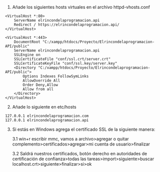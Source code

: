 
1. Añade los siguientes hosts virtuales en el archivo httpd-vhosts.conf

```
<VirtualHost *:80>
    ServerName elrincondelaprogramacion.api
    Redirect / https://elrincondelaprogramacion.api/
</VirtualHost>

<VirtualHost *:443>
    DocumentRoot "C:/xampp/htdocs/Proyecto/Elrincondelaprogramacion-API/public"
    ServerName elrincondelaprogramacion.api
    SSLEngine on
    SSLCertificateFile "conf/ssl.crt/server.crt"
    SSLCertificateKeyFile "conf/ssl.key/server.key"
    <Directory "C:/xampp/htdocs/Proyecto/Elrincondelaprogramacion-API/public">
        Options Indexes FollowSymLinks     
        AllowOverride All
        Order Deny,Allow
        Allow from all     
    </Directory> 
</VirtualHost>
```
2. Añade lo siguiente en etc/hosts 

```
127.0.0.1 elrincondelaprogramacion.com
127.0.0.1 elrincondelaprogramacion.api
```

3. Si estás en Windows agrega el certificado SSL de la siguiente manera:
    
    3.1 win+r escribir mmc, vamos a archivo>agregar o quitar complemento>certificados>agregar>mi cuenta de usuario>finalizar

    3.2 Saldrá nuestros certificados, botón derecho en autoridades de certificación de confianza>todas las tareas>import>siguiente>buscar localhost.crt>siguiente>finalizar>si>ok
